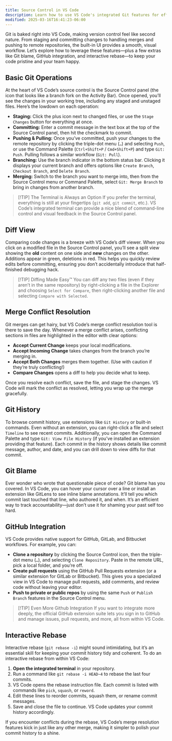 ```yaml
---
title: Source Control in VS Code
description: Learn how to use VS Code's integrated Git features for effective version control
modified: 2025-03-16T16:41:23-06:00
---
```


Git is baked right into VS Code, making version control feel like second nature. From staging and committing changes to handling merges and pushing to remote repositories, the built-in UI provides a smooth, visual workflow. Let’s explore how to leverage these features—plus a few extras like Git blame, GitHub integration, and interactive rebase—to keep your code pristine and your team happy.

## Basic Git Operations

At the heart of VS Code’s source control is the Source Control panel (the icon that looks like a branch fork on the Activity Bar). Once opened, you’ll see the changes in your working tree, including any staged and unstaged files. Here’s the lowdown on each operation:

- **Staging:** Click the plus icon next to changed files, or use the `Stage Changes` button for everything at once.
- **Committing:** Enter a commit message in the text box at the top of the Source Control panel, then hit the checkmark to commit.
- **Pushing & Pulling:** Once you’ve committed, push your changes to the remote repository by clicking the triple-dot menu (`…`) and selecting `Push`, or use the Command Palette (`Ctrl+Shift+P` / `Cmd+Shift+P`) and type `Git: Push`. Pulling follows a similar workflow (`Git: Pull`).
- **Branching:** Use the branch indicator in the bottom status bar. Clicking it displays your current branch and offers options like `Create Branch`, `Checkout Branch`, and `Delete Branch`.
- **Merging:** Switch to the branch you want to merge into, then from the Source Control menu or Command Palette, select `Git: Merge Branch` to bring in changes from another branch.

> [!TIP] The Terminal is Always an Option
> If you prefer the terminal, everything is still at your fingertips (`git add`, `git commit`, etc.). VS Code’s integrated terminal can provide a nice blend of command-line control and visual feedback in the Source Control panel.

## Diff View

Comparing code changes is a breeze with VS Code’s diff viewer. When you click on a modified file in the Source Control panel, you’ll see a split view showing the **old** content on one side and **new** changes on the other. Additions appear in green, deletions in red. This helps you quickly review edits before committing, ensuring you don’t accidentally introduce that half-finished debugging hack.

> [!TIP] Diffing Made Easy™
> You can diff any two files (even if they aren’t in the same repository) by right-clicking a file in the Explorer and choosing `Select for Compare`, then right-clicking another file and selecting `Compare with Selected`.

## Merge Conflict Resolution

Git merges can get hairy, but VS Code’s merge conflict resolution tool is there to save the day. Whenever a merge conflict arises, conflicting sections in files are highlighted in the editor with clear options:

- **Accept Current Change** keeps your local modifications.
- **Accept Incoming Change** takes changes from the branch you’re merging in.
- **Accept Both Changes** merges them together. (Use with caution if they’re truly conflicting!)
- **Compare Changes** opens a diff to help you decide what to keep.

Once you resolve each conflict, save the file, and stage the changes. VS Code will mark the conflict as resolved, letting you wrap up the merge gracefully.

## Git History

To browse commit history, use extensions like `Git History` or built-in commands. Even without an extension, you can right-click a file and select `Timeline` to see recent commits. Additionally, you can open the Command Palette and type `Git: View File History` (if you’ve installed an extension providing that feature). Each commit in the history shows details like commit message, author, and date, and you can drill down to view diffs for that commit.

## Git Blame

Ever wonder who wrote that questionable piece of code? Git blame has you covered. In VS Code, you can hover your cursor over a line or install an extension like GitLens to see inline blame annotations. It’ll tell you which commit last touched that line, who authored it, and when. It’s an efficient way to track accountability—just don’t use it for shaming your past self too hard.

## GitHub Integration

VS Code provides native support for GitHub, GitLab, and Bitbucket workflows. For example, you can:

- **Clone a repository** by clicking the Source Control icon, then the triple-dot menu (`…`), and selecting `Clone Repository`. Paste in the remote URL, pick a local folder, and you’re off.
- **Create pull requests** using the GitHub Pull Requests extension (or a similar extension for GitLab or Bitbucket). This gives you a specialized view in VS Code to manage pull requests, add comments, and review code without leaving your editor.
- **Push to private or public repos** by using the same `Push` or `Publish Branch` features in the Source Control menu.

> [!TIP] Even More Github Integration
> If you want to integrate more deeply, the official GitHub extension suite lets you sign in to GitHub and manage issues, pull requests, and more, all from within VS Code.

## Interactive Rebase

Interactive rebase (`git rebase -i`) might sound intimidating, but it’s an essential skill for keeping your commit history tidy and coherent. To do an interactive rebase from within VS Code:

1. **Open the integrated terminal** in your repository.
2. Run a command like `git rebase -i HEAD~4` to rebase the last four commits.
3. VS Code opens the rebase instruction file. Each commit is listed with commands like `pick`, `squash`, or `reword`.
4. Edit these lines to reorder commits, squash them, or rename commit messages.
5. Save and close the file to continue. VS Code updates your commit history accordingly.

If you encounter conflicts during the rebase, VS Code’s merge resolution features kick in just like any other merge, making it simpler to polish your commit history to a shine.
